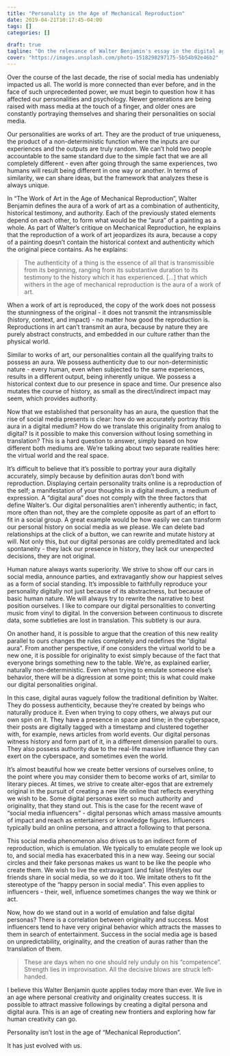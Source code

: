```yaml
---
title: "Personality in the Age of Mechanical Reproduction"
date: 2019-04-21T10:17:45-04:00
tags: []
categories: []

draft: true
tagline: "On the relevance of Walter Benjamin's essay in the digital age"
cover: "https://images.unsplash.com/photo-1518298297175-5b54b92e46b2"
---
```


Over the course of the last decade, the rise of social media has undeniably impacted us all. The world is more connected than ever before, and in the face of such unprecedented power, we must begin to question how it has affected our personalities and psychology. Newer generations are being raised with mass media at the touch of a finger, and older ones are constantly portraying themselves and sharing their personalities on social media. 

Our personalities are works of art. They are the product of true uniqueness, the product of a non-deterministic function where the inputs are our experiences and the outputs are truly random. We can’t hold two people accountable to the same standard due to the simple fact that we are all completely different - even after going through the same experiences, two humans will result being different in one way or another. In terms of similarity, we can share ideas, but the framework that analyzes these is always unique.

In “The Work of Art in the Age of Mechanical Reproduction”, Walter Benjamin defines the aura of a work of art as a combination of authenticity, historical testimony, and authority. Each of the previously stated elements depend on each other, to form what would be the “aura” of a painting as a whole. As part of Walter’s critique on Mechanical Reproduction, he explains that the reproduction of a work of art jeopardizes its aura, because a copy of a painting doesn’t contain the historical context and authenticity which the original piece contains. As he explains:

> The authenticity of a thing is the essence of all that is transmissible from its beginning, ranging from its substantive duration to its testimony to the history which it has experienced. [...] that which withers in the age of mechanical reproduction is the aura of a work of art.

When a work of art is reproduced, the copy of the work does not possess the stunningness of the original - it does not transmit the intransmissible (history, context, and impact) - no matter how good the reproduction is. Reproductions in art can’t transmit an aura, because by nature they are purely abstract constructs, and embedded in our culture rather than the physical world.

Similar to works of art, our personalities contain all the qualifying traits to possess an aura. We possess authenticity due to our non-deterministic nature - every human, even when subjected to the same experiences, results in a different output, being inherently unique. We possess a historical context due to our presence in space and time. Our presence also mutates the course of history, as small as the direct/indirect impact may seem, which provides authority. 

Now that we established that personality has an aura, the question that the rise of social media presents is clear: how do we accurately portray this aura in a digital medium? How do we translate this originality from analog to digital? Is it possible to make this conversion without losing something in translation? This is a hard question to answer, simply based on how different both mediums are. We’re talking about two separate realities here: the virtual world and the real space. 

It’s difficult to believe that it’s possible to portray your aura digitally accurately, simply because by definition auras don’t bond with reproduction. Displaying certain personality traits online is a reproduction of the self; a manifestation of your thoughts in a digital medium, a medium of expression. A “digital aura” does not comply with the three factors that define Walter’s. Our digital personalities aren’t inherently authentic; in fact, more often than not, they are the complete opposite as part of an effort to fit in a social group. A great example would be how easily we can transform our personal history on social media as we please. We can delete bad relationships at the click of a button, we can rewrite and mutate history at will. Not only this, but our digital personas are coldly premeditated and lack spontaneity - they lack our presence in history, they lack our unexpected decisions, they are not original.

Human nature always wants superiority. We strive to show off our cars in social media, announce parties, and extravagantly show our happiest selves as a form of social standing. It’s impossible to faithfully reproduce your personality digitally not just because of its abstractness, but because of basic human nature. We will always try to rewrite the narrative to best position ourselves. I like to compare our digital personalities to converting music from vinyl to digital. In the conversion between continuous to discrete data, some subtleties are lost in translation. This subtlety is our aura.

On another hand, it is possible to argue that the creation of this new reality parallel to ours changes the rules completely and redefines the “digital aura”. From another perspective, if one considers the virtual world to be a new one, it is possible for originality to exist simply because of the fact that everyone brings something new to the table. We’re, as explained earlier, naturally non-deterministic. Even when trying to emulate someone else’s behavior, there will be a digression at some point; this is what could make our digital personalities original. 

In this case, digital auras vaguely follow the traditional definition by Walter. They do possess authenticity, because they’re created by beings who naturally produce it. Even when trying to copy others, we always put our own spin on it. They have a presence in space and time; in the cyberspace, their posts are digitally tagged with a timestamp and clustered together with, for example, news articles from world events. Our digital personas witness history and form part of it, in a different dimension parallel to ours. They also possess authority due to the real-life massive influence they can exert on the cyberspace, and sometimes even the world. 

It’s almost beautiful how we create better versions of ourselves online, to the point where you may consider them to become works of art, similar to literary pieces. At times, we strive to create alter-egos that are extremely original in the pursuit of creating a new life online that reflects everything we wish to be. Some digital personas exert so much authority and originality, that they stand out. This is the case for the recent wave of “social media influencers” - digital personas which amass massive amounts of impact and reach as entertainers or knowledge figures. Influencers typically build an online persona, and attract a following to that persona. 

This social media phenomenon also drives us to an indirect form of reproduction, which is emulation. We typically to emulate people we look up to, and social media has exacerbated this in a new way. Seeing our social circles and their fake personas makes us want to be like the people who create them. We wish to live the extravagant (and false) lifestyles our friends share in social media, so we do it too. We imitate others to fit the stereotype of the “happy person in social media”. This even applies to influencers - their, well, influence sometimes changes the way we think or act.

Now, how do we stand out in a world of emulation and false digital personas? There is a correlation between originality and success. Most influencers tend to have very original behavior which attracts the masses to them in search of entertainment. Success in the social media age is based on unpredictability, originality, and the creation of auras rather than the translation of them.

> These are days when no one should rely unduly on his “competence”. Strength lies in improvisation. All the decisive blows are struck left-handed.

I believe this Walter Benjamin quote applies today more than ever. We live in an age where personal creativity and originality creates success. It is possible to attract massive followings by creating a digital persona and digital aura. This is an age of creating new frontiers and exploring how far human creativity can go.

Personality isn’t lost in the age of “Mechanical Reproduction”. 

It has just evolved with us.

